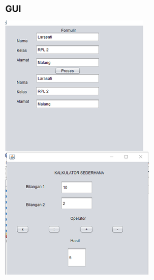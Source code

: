 # GUI
![AltText](https://github.com/Larasati11/GUI/blob/master/gui1.png)
![AltText](https://github.com/Larasati11/GUI/blob/master/gui2.png)
